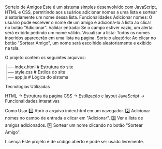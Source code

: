 Sorteio de Amigos
Este é um sistema simples desenvolvido com JavaScript, HTML e CSS, permitindo aos usuários adicionar nomes a uma lista e sortear aleatoriamente um nome dessa lista.
Funcionalidades
Adicionar nomes: O usuário pode escrever o nome de um amigo e adicioná-lo à lista ao clicar no botão "Adicionar".
Validar entrada: Se o campo estiver vazio, um alerta será exibido pedindo um nome válido.
Visualizar a lista: Todos os nomes inseridos aparecerão em uma lista na página.
Sorteio aleatório: Ao clicar no botão "Sortear Amigo", um nome será escolhido aleatoriamente e exibido na tela.

O projeto contém os seguintes arquivos:

│── index.html   # Estrutura do site  
│── style.css    # Estilos do site  
│── app.js    # Lógica do sistema  

Tecnologias Utilizadas

HTML → Estrutura da página
CSS → Estilização e layout
JavaScript → Funcionalidades interativas

Como Usar
1️⃣ Abrir o arquivo index.html em um navegador.
2️⃣ Adicionar nomes no campo de entrada e clicar em "Adicionar".
3️⃣ Ver a lista de amigos adicionados.
4️⃣ Sortear um nome clicando no botão "Sortear Amigo".

Licença
Este projeto é de código aberto e pode ser usado livremente.

